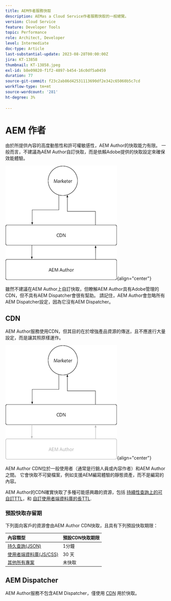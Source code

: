 ```yaml
---
title: AEM作者服務快取
description: AEMas a Cloud Service作者服務快取的一般總覽。
version: Cloud Service
feature: Developer Tools
topic: Performance
role: Architect, Developer
level: Intermediate
doc-type: Article
last-substantial-update: 2023-08-28T00:00:00Z
jira: KT-13858
thumbnail: KT-13858.jpeg
exl-id: b8e09820-f1f2-4897-b454-16c0df5a0459
duration: 77
source-git-commit: f23c2ab86d42531113690df2e342c65060b5c7cd
workflow-type: tm+mt
source-wordcount: '281'
ht-degree: 3%

---
```


# AEM 作者

由於所提供內容的高度動態性和許可權敏感性，AEM Author的快取能力有限。 一般而言，不建議為AEM Author自訂快取，而是依賴Adobe提供的快取設定來確保效能體驗。

![AEM作者快取概觀圖表](./assets/author/author-all.png){align="center"}

雖然不建議在AEM Author上自訂快取，但瞭解AEM Author具有Adobe管理的CDN，但不具有AEM Dispatcher會很有幫助。 請記住，AEM Author會忽略所有AEM Dispatcher設定，因為它沒有AEM Dispatcher。

## CDN

AEM Author服務使用CDN，但其目的在於增強產品資源的傳送，且不應進行大量設定，而是讓其照原樣運作。

![AEM發佈快取概觀圖表](./assets/author/author-cdn.png){align="center"}

AEM Author CDN位於一般使用者（通常是行銷人員或內容作者）和AEM Author之間。 它會快取不可變檔案，例如支援AEM編寫體驗的靜態資產，而不是編寫的內容。

AEM Author的CDN確實快取了多種可能感興趣的資源，包括 [持續性查詢上的可自訂TTL](https://experienceleague.adobe.com/docs/experience-manager-cloud-service/content/headless/graphql-api/persisted-queries.html?author-instances)，和 [自訂使用者端資料庫的長TTL](https://experienceleague.adobe.com/docs/experience-manager-cloud-service/content/implementing/content-delivery/caching.html#client-side-libraries).

### 預設快取存留期

下列面向客戶的資源會由AEM Author CDN快取，且具有下列預設快取期限：

| 內容類型 | 預設CDN快取期限 |
|:------------ |:---------- |
| [持久查詢(JSON)](https://experienceleague.adobe.com/docs/experience-manager-cloud-service/content/headless/graphql-api/persisted-queries.html?author-instances) | 1分鐘 |
| [使用者端資料庫(JS/CSS)](https://experienceleague.adobe.com/docs/experience-manager-cloud-service/content/implementing/content-delivery/caching.html#client-side-libraries) | 30 天 |
| [其他所有專案](https://experienceleague.adobe.com/docs/experience-manager-cloud-service/content/implementing/content-delivery/caching.html#other-content) | 未快取 |


## AEM Dispatcher

AEM Author服務不包含AEM Dispatcher，僅使用 [CDN](#cdn) 用於快取。
